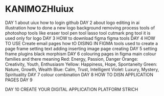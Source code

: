 # KANIMOZHIuiux
DAY 1
about uiux
how to login github
DAY 2
about logo editing in ai illustration
how to done a new logo 
background removing process
  tools of photoshop
  tools like
  eraser tool
  pen tool
  lasso tool
  cutmark
  png tool it is used only for logo
DAY 3
HOW to download figma 
figma tools
DAY 4
HOW TO USE Create email pages
how tO  DISING IN FIGMA
tools used to create a page
frame setting
text adding
inserting image
page creating
DAY 5
setting frame
plugins
  black morphism
DAY 6
colouring pages in figma
main colour families and there meaning 
  Red: Energy, Passion, Danger
  Orange: Creativity, Youth, Enthusiasm
  Yellow: Happiness, Hope, Spontaneity
  Green: Nature, Growth, Wealth
  Blue: Calm, Trust, Intelligent
  Violet: Luxury, Mystery, Spirituality 
DAY 7
colour combination 
DAY 8
HOW TO DISN APPLICATION PAGES
DAY 9

DAY 10
CREATE YOUR DIGITAL APPLICATION PLATFORM STRICH
